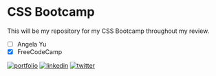 # CSS Bootcamp

This will be my repository for my CSS Bootcamp throughout my review.

- [ ] Angela Yu
- [x] FreeCodeCamp

[![portfolio](https://img.shields.io/badge/my_portfolio-000?style=for-the-badge&logo=ko-fi&logoColor=white)](https://hindtag.github.io/css_bootcamp/HTML-personal_site/)
[![linkedin](https://img.shields.io/badge/linkedin-0A66C2?style=for-the-badge&logo=linkedin&logoColor=white)](https://www.linkedin.com/)
[![twitter](https://img.shields.io/badge/twitter-1DA1F2?style=for-the-badge&logo=twitter&logoColor=white)](https://twitter.com/)
